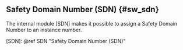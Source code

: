 Safety Domain Number (SDN) {#sw_sdn}
--------------------------

The internal module [SDN] makes it possible to assign a Safety Domain Number to an instance number.

[SDN]: @ref SDN "Safety Domain Number (SDN)"
